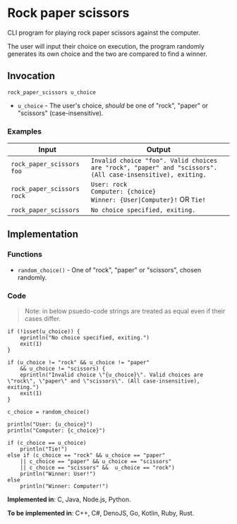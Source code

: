 # Rock paper scissors

CLI program for playing rock paper scissors against the computer.

The user will input their choice on execution, the program randomly generates its own choice and the two are compared to find a winner.

## Invocation

`rock_paper_scissors u_choice`

- `u_choice` - The user's choice, *should* be one of "rock", "paper" or "scissors" (case-insensitive).

### Examples

| Input                      | Output                                                                                                     |
| -------------------------- | ---------------------------------------------------------------------------------------------------------- |
| `rock_paper_scissors foo`  | `Invalid choice "foo". Valid choices are "rock", "paper" and "scissors". (All case-insensitive), exiting.` |
| `rock_paper_scissors rock` | `User: rock` <br>`Computer: {choice}` <br>`Winner: {User\|Computer}!` OR `Tie!`                            |
| `rock_paper_scissors`      | `No choice specified, exiting.`                                                                            |

## Implementation

### Functions

- `random_choice()` - One of "rock", "paper" or "scissors", chosen randomly.

### Code

> Note: in below psuedo-code strings are treated as equal even if their cases differ.

```
if (!isset(u_choice)) {
    eprintln("No choice specified, exiting.")
    exit(1)
}

if (u_choice != "rock" && u_choice != "paper"
    && u_choice != "scissors) {
    eprintln("Invalid choice \"{u_choice}\". Valid choices are \"rock\", \"paper\" and \"scissors\". (All case-insensitive), exiting.")
    exit(1)
}

c_choice = random_choice()

println("User: {u_choice}")
println("Computer: {c_choice}")

if (c_choice == u_choice)
    println("Tie!")
else if (c_choice == "rock" && u_choice == "paper"
    || c_choice == "paper" && u_choice == "scissors"
    || c_choice == "scissors" &&  u_choice == "rock")
    println("Winner: User!")
else
    println("Winner: Computer!")
```

**Implemented in**: C, Java, Node.js, Python.

**To be implemented in**: C++, C#, DenoJS, Go, Kotlin, Ruby, Rust.
